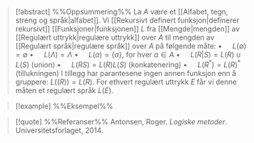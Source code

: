 
> [!abstract] %%Oppsummering%%
> La $A$ være et [[Alfabet, tegn, streng og språk|alfabet]]. Vi [[Rekursivt definert funksjon|definerer rekursivt]] [[Funksjoner|funksjonen]] $L$ fra [[Mengde|mengden]] av [[Regulært uttrykk|regulære uttrykk]] over $A$ til mengden av [[Regulært språk|regulære språk]] over $A$ på følgende måte:
> $\bullet\quad$ $L \left(\emptyset\right)=\emptyset$
> $\bullet\quad$ $L \left(\Lambda\right)=\Lambda$
> $\bullet\quad$ $L \left(a\right)=\{a\}$, for hver $a\in A$
> $\bullet\quad$ $L \left(R|S\right)=L \left(R\right)\cup L \left(S\right)$ (union)
> $\bullet\quad$ $L \left(RS\right)=L \left(R\right)L \left(S\right)$ (konkatenering)
> $\bullet\quad$ $L \left(R^{*}\right)=L \left(R\right)^{*}$ (tillukningen)
> I tillegg har parantesene ingen annen funksjon enn å gruppere: $L \left( \left(R\right)\right)=L \left(R\right)$. For ethvert regulært uttrykk $E$ får vi denne måten et regulært språk $L \left(E\right)$.

> [!example] %%Eksempel%%
> 

> [!quote] %%Referanser%%
>Antonsen, Roger. *Logiske metoder*. Universitetsforlaget, 2014.


